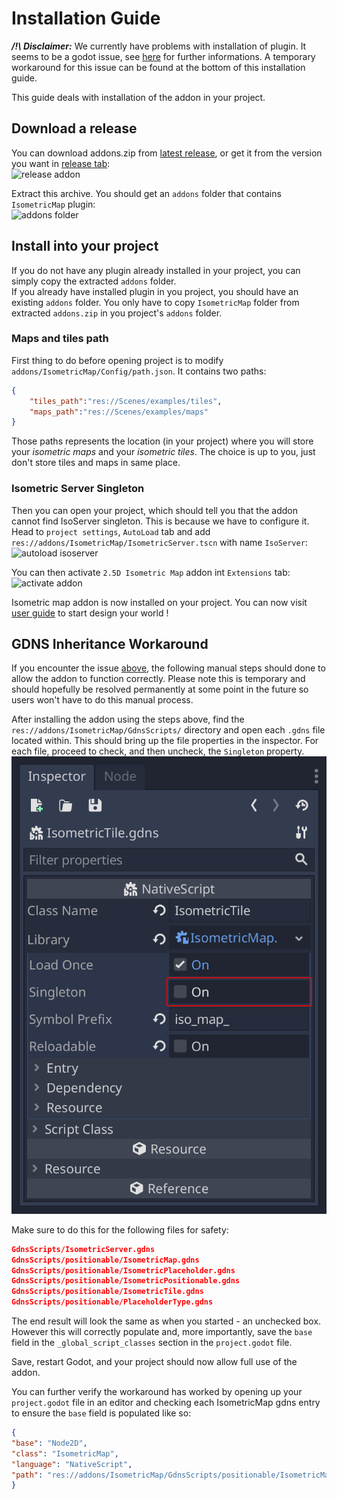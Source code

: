 # Installation Guide

***/!\ Disclaimer:*** We currently have problems with installation of plugin. It seems to be a godot issue, see
[here](https://github.com/godotengine/godot/issues/38866) for further informations. A temporary workaround for this issue
can be found at the bottom of this installation guide.

This guide deals with installation of the addon in your project.

## Download a release

You can download addons.zip from [latest release](https://github.com/utopia-rise/godot-2.5D-isometric-map-editor/releases/latest), or
get it from the version you want in [release tab](https://github.com/utopia-rise/godot-2.5D-isometric-map-editor/releases):  
![release addon]

Extract this archive. You should get an `addons` folder that contains `IsometricMap` plugin:  
![addons folder]

## Install into your project

If you do not have any plugin already installed in your project, you can simply copy the extracted `addons` folder.  
If you already have installed plugin in you project, you should have an existing `addons` folder. You only have to copy
`IsometricMap` folder from extracted `addons.zip` in you project's `addons` folder.

### Maps and tiles path

First thing to do before opening project is to modify `addons/IsometricMap/Config/path.json`. It contains two paths:  
```json
{
    "tiles_path":"res://Scenes/examples/tiles",
    "maps_path":"res://Scenes/examples/maps"
}
```
Those paths represents the location (in your project) where you will store your *isometric maps* and your *isometric
tiles*. The choice is up to you, just don't store tiles and maps in same place.

### Isometric Server Singleton

Then you can open your project, which should tell you that the addon cannot find IsoServer singleton. This is because we
have to configure it.  
Head to `project settings`, `AutoLoad` tab and add `res://addons/IsometricMap/IsometricServer.tscn` with name
`IsoServer`:  
![autoload isoserver]

You can then activate `2.5D Isometric Map` addon int `Extensions` tab:  
![activate addon]

Isometric map addon is now installed on your project. You can now visit [user guide](./USER_GUIDE.md) to start design
your world !

## GDNS Inheritance Workaround

If you encounter the issue [above](https://github.com/godotengine/godot/issues/38866), the following manual steps should done
to allow the addon to function correctly. Please note this is temporary and should hopefully be resolved permanently at some
point in the future so users won't have to do this manual process.

After installing the addon using the steps above, find the `res://addons/IsometricMap/GdnsScripts/` directory and open each
`.gdns` file located within. This should bring up the file properties in the inspector. For each file, proceed to check,
and then uncheck, the `Singleton` property.
![gdns workaround]

Make sure to do this for the following files for safety:
```json
GdnsScripts/IsometricServer.gdns
GdnsScripts/positionable/IsometricMap.gdns
GdnsScripts/positionable/IsometricPlaceholder.gdns
GdnsScripts/positionable/IsometricPositionable.gdns
GdnsScripts/positionable/IsometricTile.gdns
GdnsScripts/positionable/PlaceholderType.gdns
```

The end result will look the same as when you started - an unchecked box. However this will correctly populate and, more
importantly, save the `base` field in the `_global_script_classes` section in the `project.godot` file.

Save, restart Godot, and your project should now allow full use of the addon.

You can further verify the workaround has worked by opening up your `project.godot` file in an editor and checking each
IsometricMap gdns entry to ensure the `base` field is populated like so:
```json
{
"base": "Node2D",
"class": "IsometricMap",
"language": "NativeScript",
"path": "res://addons/IsometricMap/GdnsScripts/positionable/IsometricMap.gdns"
}
```



[release addon]: ./png/release-addon.png
[addons folder]: ./png/addons-folder.png
[autoload isoserver]: ./png/autoload-isoserver.png
[activate addon]: ./png/activate-plugin.png
[gdns workaround]: ./png/gdns-workaround.png
